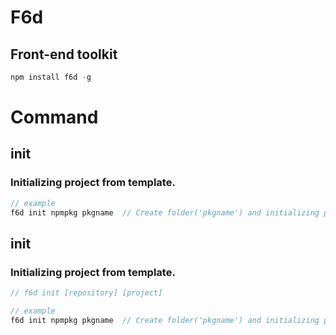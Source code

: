 # F6d            
## Front-end toolkit

```javascript
npm install f6d -g
```

# Command
## init 
### Initializing project from template.

```javascript
// example
f6d init npmpkg pkgname  // Create folder('pkgname') and initializing project from template(npmpkg);
```

## init 
### Initializing project from template.

```javascript
// f6d init [repository] [project]

// example
f6d init npmpkg pkgname  // Create folder('pkgname') and initializing project from template(npmpkg);
```

